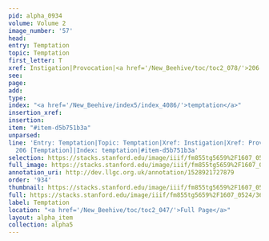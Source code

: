 ```yaml
---
pid: alpha_0934
volume: Volume 2
image_number: '57'
head: 
entry: Temptation
topic: Temptation
first_letter: T
xref: Instigation|Provocation|<a href='/New_Beehive/toc/toc2_078/'>206 [Temptation]</a>
see: 
page: 
add: 
type: 
index: "<a href='/New_Beehive/index5/index_4086/'>temptation</a>"
insertion_xref: 
insertion: 
item: "#item-d5b751b3a"
unparsed: 
line: 'Entry: Temptation|Topic: Temptation|Xref: Instigation|Xref: Provocation|Xref:
  206 [Temptation]|Index: temptation|#item-d5b751b3a'
selection: https://stacks.stanford.edu/image/iiif/fm855tg5659%2F1607_0524/360,4572,3154,565/full/0/default.jpg
full_image: https://stacks.stanford.edu/image/iiif/fm855tg5659%2F1607_0524/full/full/0/default.jpg
annotation_uri: http://dev.llgc.org.uk/annotation/1528921727879
order: '934'
thumbnail: https://stacks.stanford.edu/image/iiif/fm855tg5659%2F1607_0524/360,4572,600,180/250,/0/default.jpg
full: https://stacks.stanford.edu/image/iiif/fm855tg5659%2F1607_0524/360,4572,3154,565/full/0/default.jpg
label: Temptation
location: "<a href='/New_Beehive/toc/toc2_047/'>Full Page</a>"
layout: alpha_item
collection: alpha5
---
```


